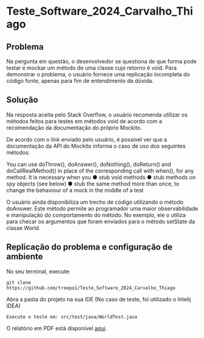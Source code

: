 # Teste_Software_2024_Carvalho_Thiago


## Problema
Na pergunta em questão, o desenvolvedor se questiona de que forma pode testar e mockar um método de uma classe cujo retorno é void. Para demonstrar o problema, o usuário fornece uma replicação incompleta do código fonte, apenas para fim de entendimento da dúvida.

## Solução

Na resposta aceita pelo Stack Overflow, o usuário recomenda utilizar os métodos
feitos para testes em métodos void de acordo com a recomendação da
documentação do próprio Mockito.

De acordo com o link enviado pelo usuário, é possível ver que a documentação da
API do Mockito informa o caso de uso dos seguintes métodos:


You can use doThrow(), doAnswer(), doNothing(), doReturn() and
doCallRealMethod() in place of the corresponding call with when(), for any
method. It is necessary when you
● stub void methods
● stub methods on spy objects (see below)
● stub the same method more than once, to change the behaviour of a mock in
the middle of a test

O usuário ainda disponibiliza um trecho de código utilizando o método doAnswer.
Este método permite ao programador uma maior observabilidade e manipulação do
comportamento do método. No exemplo, ele o utiliza para checar os
argumentos que foram enviados para o método setState da classe World.


## Replicação do problema e configuração de ambiente

No seu terminal, execute:

```git clone https://github.com/treepo1/Teste_Software_2024_Carvalho_Thiago```

Abra a pasta do projeto na sua IDE (No caso de teste, foi utilizado o Intelij IDEA)

```Execute o teste em: src/test/java/WorldTest.java```

O relatório em PDF está disponível [aqui](https://github.com/treepo1/Teste_Software_2024_Carvalho_Thiago/blob/main/Thiago_Freire_atividade_1.pdf).